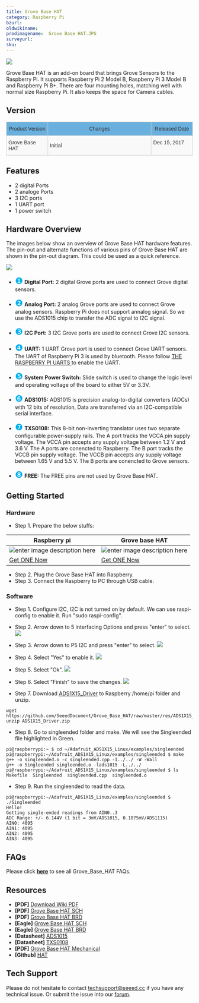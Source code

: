 ```yaml
---
title: Grove Base HAT
category: Raspberry Pi
bzurl:
oldwikiname:  
prodimagename:  Grove Base HAT.JPG
surveyurl:
sku:     
---
```


![](https://github.com/SeeedDocument/Grove_Base_HAT/raw/master/img/Grove%20Base%20HAT.JPG)

Grove Base HAT is an add-on board that brings Grove Sensors to the Raspberry Pi. It supports Raspberry Pi 2 Model B, Raspberry Pi 3 Model B and Raspberry Pi B+. There are four mounting holes, matching well with normal size Raspberry Pi. It also keeps the space for Camera cables.


## Version

<style type="text/css">
.tg  {border-collapse:collapse;border-spacing:0;border-color:#ccc;}
.tg td{font-family:Arial, sans-serif;font-size:14px;padding:10px 5px;border-style:solid;border-width:1px;overflow:hidden;word-break:normal;border-color:#ccc;color:#333;background-color:#fff;}
.tg th{font-family:Arial, sans-serif;font-size:14px;font-weight:normal;padding:10px 5px;border-style:solid;border-width:1px;overflow:hidden;word-break:normal;border-color:#ccc;color:#333;background-color:#6ab0de;}
.tg .tg-yw4l{vertical-align:top;width:20%}
.tg .tg-yw42{vertical-align:top;width:50%}
.tg .tg-4eph{background-color:#f9f9f9;}
.tg .tg-b7b8{background-color:#f9f9f9;vertical-align:top}
</style>
<table class="tg">
  <tr>
    <th class="tg-yw4l">Product Version</th>
    <th class="tg-yw42">Changes</th>
    <th class="tg-yw4l">Released Date</th>
  </tr>
  <tr>
    <td class="tg-4eph">Grove Base HAT</td>
    <td class="tg-4eph">Initial</td>
    <td class="tg-b7b8">Dec 15, 2017</td>
  </tr>
</table>

##   Features

*   2 digital Ports
*   2 analoge Ports
*   3 I2C ports
*   1 UART port
*   1 power switch

## Hardware Overview

The images below show an overview of Grove Base HAT hardware features. The pin-out and alternate functions of various pins of Grove Base HAT are shown in the pin-out diagram. This could be used as a quick reference.

![](https://github.com/SeeedDocument/Grove_Base_HAT/raw/master/img/Hardware_overview.jpg)

- <font face="" size=5 font color="00b0f0">❶</font> **Digital Port:**
2 digital Grove ports are used to connect Grove digital sensors.

- <font face="" size=5 font color="00b0f0">❷</font> **Analog Port:**
2 analog Grove ports are used to connect Grove analog sensors. Raspberry Pi does not support annalog signal. So we use the ADS1015 chip to transfer the ADC signal to I2C signal.

- <font face="" size=5 font color="00b0f0">❸</font> **I2C Port:**
3 I2C Grove ports are used to connect Grove I2C sensors.

- <font face="" size=5 font color="00b0f0">❹</font> **UART:**
1 UART Grove port is used to connect Grove UART sensors. The UART of Raspberry Pi 3 is used by bluetooth. Please follow [THE RASPBERRY PI UARTS
](Rashttps://www.raspberrypi.org/documentation/configuration/uart.md) to enable the UART.

- <font face="" size=5 font color="00b0f0">❺</font> **System Power Switch:**
Slide switch is used to change the logic level and operating voltage of the board to either 5V or 3.3V.

- <font face="" size=5 font color="00b0f0">❻</font> **ADS1015:**
 ADS1015 is precision analog-to-digital converters (ADCs) with 12 bits of resolution, Data are transferred via an I2C-compatible serial interface.

- <font face="" size=5 font color="00b0f0">❼</font> **TXS0108:**
This 8-bit non-inverting translator uses two separate configurable power-supply rails. The A port tracks the VCCA pin supply voltage. The VCCA pin accepts any supply voltage between 1.2 V and 3.6 V. The A ports are conencted to Raspberry. The B port tracks the VCCB pin supply voltage. The VCCB pin accepts any supply voltage between 1.65 V and 5.5 V. The B ports are conencted to Grove sensors.

- <font face="" size=5 font color="00b0f0">❽</font> **FREE:**
The FREE pins are not used by Grove Base HAT.

## Getting Started

### Hardware
- Step 1. Prepare the below stuffs:

| Raspberry pi | Grove base HAT |
|--------------|-------------|
|![enter image description here](https://github.com/SeeedDocument/Grove_Ultrasonic_Ranger/raw/master/img/rasp.jpg)|![enter image description here](https://github.com/SeeedDocument/Grove_Base_HAT/raw/master/img/Grove%20Base%20HAT_s.JPG)|
|[Get ONE Now](https://www.seeedstudio.com/Raspberry-Pi-3-Model-B-p-2625.html)|[Get ONE Now]()|

- Step 2. Plug the Grove Base HAT into Raspberry.
- Step 3. Connect the Raspberry to PC through USB cable.

### Software

- Step 1. Configure I2C, I2C is not turned on by default. We can use raspi-config to enable it. Run "sudo raspi-config".
- Step 2. Arrow down to 5 interfacing Options and press "enter" to select.
![](https://github.com/SeeedDocument/Grove_Base_HAT/raw/master/img/enable_i2C.1.png)

- Step 3. Arrow down to P5 I2C and press "enter" to select.
![](https://github.com/SeeedDocument/Grove_Base_HAT/raw/master/img/enable_i2C.2.png)

- Step 4. Select "Yes" to enable it.
![](https://github.com/SeeedDocument/Grove_Base_HAT/raw/master/img/enable_i2C.3.png)

- Step 5. Select "Ok".
![](https://github.com/SeeedDocument/Grove_Base_HAT/raw/master/img/enable_i2C.4.png)

- Step 6. Select "Finish" to save the changes.
![](https://github.com/SeeedDocument/Grove_Base_HAT/raw/master/img/enable_i2C.5.png)

- Step 7. Download [ADS1X15_Driver](https://github.com/SeeedDocument/Grove_Base_HAT/raw/master/res/ADS1X15_Driver.zip) to Raspberry /home/pi folder and unzip.

```
wget https://github.com/SeeedDocument/Grove_Base_HAT/raw/master/res/ADS1X15_Driver.zip
unzip ADS1X15_Driver.zip
```
- Step 8. Go to singleended folder and make. We will see the Singleended file highlighted in Green.

```
pi@raspberrypi:~ $ cd ~/Adafruit_ADS1X15_Linux/examples/singleended
pi@raspberrypi:~/Adafruit_ADS1X15_Linux/examples/singleended $ make
g++ -o singleended.o -c singleended.cpp -I../../ -W -Wall
g++ -o Singleended singleended.o -lads1015 -L../../
pi@raspberrypi:~/Adafruit_ADS1X15_Linux/examples/singleended $ ls
Makefile  Singleended  singleended.cpp  singleended.o

```

- Step 9. Run the singleended to read the data.

```
pi@raspberrypi:~/Adafruit_ADS1X15_Linux/examples/singleended $ ./Singleended
Hello!
Getting single-ended readings from AIN0..3
ADC Range: +/- 6.144V (1 bit = 3mV/ADS1015, 0.1875mV/ADS1115)
AIN0: 4095
AIN1: 4095
AIN2: 4095
AIN3: 4095
```


## FAQs

Please click **[here](http://support.seeedstudio.com/knowledgebase/articles/1831468-grove-base-hat-sku-tbd)** to see all Grove_Base_HAT FAQs.


## Resources

- **[PDF]** [Download Wiki PDF](https://github.com/SeeedDocument/Grove_Base_HAT/raw/master/res/Grove_Base_HAT.pdf)
- **[PDF]** [Grove Base HAT SCH](https://github.com/SeeedDocument/Grove_Base_HAT/raw/master/res/Raspberry%20Pi%20Grove%20Base%20HAT%20SCH.pdf)
- **[PDF]** [Grove Base HAT BRD](https://github.com/SeeedDocument/Grove_Base_HAT/raw/master/res/Raspberry%20Pi%20Grove%20Base%20HAT%20BRD.pdf)
- **[Eagle]** [Grove Base HAT SCH](https://github.com/SeeedDocument/Grove_Base_HAT/raw/master/res/Raspberry%20Pi%20Grove%20Base%20HAT%20SCH.zip)
- **[Eagle]** [Grove Base HAT BRD](https://github.com/SeeedDocument/Grove_Base_HAT/raw/master/res/Raspberry%20Pi%20Grove%20Base%20HAT%20PCB.zip)
- **[Datasheet]** [ADS1015](https://github.com/SeeedDocument/Grove_Base_HAT/raw/master/res/ads1015.pdf)
- **[Datasheet]** [TXS0108](https://github.com/SeeedDocument/Grove_Base_HAT/raw/master/res/txs0108e.pdf)
- **[PDF]** [Grove Base HAT Mechanical](https://github.com/SeeedDocument/Grove_Base_HAT/raw/master/res/hat-board-mechanical.pdf)
- **[Github]** [HAT](https://github.com/raspberrypi/hats)

## Tech Support
Please do not hesitate to contact [techsupport@seeed.cc](techsupport@seeed.cc) if you have any technical issue. Or submit the issue into our [forum](http://seeedstudio.com/forum/). 
